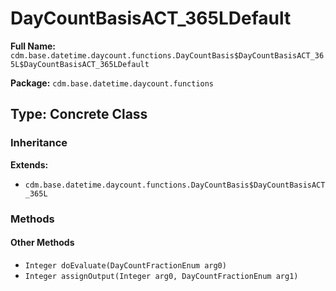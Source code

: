 # DayCountBasisACT_365LDefault

**Full Name:** `cdm.base.datetime.daycount.functions.DayCountBasis$DayCountBasisACT_365L$DayCountBasisACT_365LDefault`

**Package:** `cdm.base.datetime.daycount.functions`

## Type: Concrete Class

### Inheritance

**Extends:**
- `cdm.base.datetime.daycount.functions.DayCountBasis$DayCountBasisACT_365L`

### Methods

#### Other Methods

- `Integer doEvaluate(DayCountFractionEnum arg0)`
- `Integer assignOutput(Integer arg0, DayCountFractionEnum arg1)`

